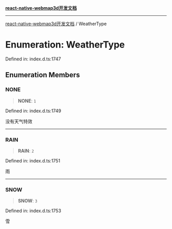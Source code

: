 [**react-native-webmap3d开发文档**](../README.md)

***

[react-native-webmap3d开发文档](../globals.md) / WeatherType

# Enumeration: WeatherType

Defined in: index.d.ts:1747

## Enumeration Members

### NONE

> **NONE**: `1`

Defined in: index.d.ts:1749

没有天气特效

***

### RAIN

> **RAIN**: `2`

Defined in: index.d.ts:1751

雨

***

### SNOW

> **SNOW**: `3`

Defined in: index.d.ts:1753

雪
